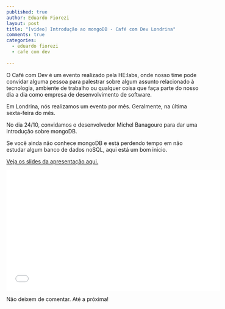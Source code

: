 ```yaml
---
published: true
author: Eduardo Fiorezi
layout: post
title: "[video] Introdução ao mongoDB - Café com Dev Londrina"
comments: true
categories:
  - eduardo fiorezi
  - cafe com dev
  
---
```


O Café com Dev é um evento realizado pela HE:labs, onde nosso time pode convidar alguma pessoa para palestrar sobre algum assunto relacionado à tecnologia, ambiente de trabalho ou qualquer coisa que faça parte do nosso dia a dia como empresa de desenvolvimento de software.

<!--more-->

Em Londrina, nós realizamos um evento por mês. Geralmente, na última sexta-feira do mês.

No dia 24/10, convidamos o desenvolvedor Michel Banagouro para dar uma introdução sobre mongoDB.

Se você ainda não conhece mongoDB e está perdendo tempo em não estudar algum banco de dados noSQL, aqui está um bom inicio.

[Veja os slides da apresentação aqui.](http://slid.es/mbanagouro/mongodb-overview)

<iframe width="560" height="315" src="//www.youtube.com/embed/kEZD2ZvmN90" frameborder="0" allowfullscreen></iframe>

Não deixem de comentar.
Até a próxima!